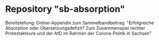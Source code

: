 # Repository "sb-absorption"
Bereitstellung: Online-Appendix zum Sammelbandbeitrag: "Erfolgreiche Absorption oder Übersetzungsdefizit? Zum Zusammenspiel rechter Protestakteure und der AfD im Rahmen der Corona-Politik in Sachsen" 
